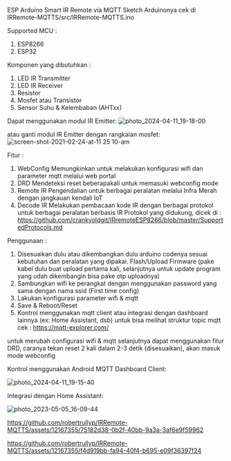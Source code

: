 ESP Arduino Smart IR Remote via MQTT
Sketch Arduinonya cek di IRRemote-MQTTS/src/IRRemote-MQTTS.ino


Supported MCU :
1. ESP8266
2. ESP32

Komponen yang dibutuhkan :
1. LED IR Transmitter
2. LED IR Receiver
3. Resistor
4. Mosfet atau Transistor
5. Sensor Suhu & Kelembaban (AHTxx)

Dapat menggunakan modul IR Emitter:
![photo_2024-04-11_19-18-00](https://github.com/robertrullyp/IRRemote-MQTTS/assets/12167355/f3449755-5e8f-4832-9187-043411cd3fff)

atau ganti modul IR Emitter dengan rangkaian mosfet:
![screen-shot-2021-02-24-at-11 25 10-am](https://github.com/robertrullyp/IRRemote-MQTTS/assets/12167355/53a4a614-9ecc-4f50-a1db-024f87e330f5)


Fitur :
1. WebConfig
Memungkinkan untuk melakukan konfigurasi wifi dan parameter mqtt melalui web portal
2. DRD
Mendeteksi reset beberapakali untuk memasuki webconfig mode
3. Remote IR
Pengendalian untuk berbagai peralatan melalui Infra Merah dengan jangkauan kendali IoT 
4. Decode IR
Melakukan pembacaan kode IR dengan berbagai protokol untuk berbagai peralatan berbasis IR
Protokol yang didukung, dicek di :
https://github.com/crankyoldgit/IRremoteESP8266/blob/master/SupportedProtocols.md



Penggunaan :
1. Disesuaikan dulu atau dikembangkan dulu arduino codenya sesuai kebutuhan dan peralatan yang dipakai. Flash/Upload Firmware (pake kabel dulu buat upload pertama kali, selanjutnya untuk update program yang udah dikembangin bisa pake otp uploadnya)
2. Sambungkan wifi ke perangkat dengan menggunakan password yang sama dengan nama ssid (First time config)
3. Lakukan konfigurasi parameter wifi & mqtt
4. Save & Reboot/Reset
5. Kontrol menggunakan mqtt client atau integrasi dengan dashboard lainnya (ex: Home Assistant, dsb)
untuk bisa melihat struktur topic mqtt cek :
https://mqtt-explorer.com/

untuk merubah configurasi wifi & mqtt selanjutnya dapat menggunakan fitur DRD, caranya tekan reset 2 kali dalam 2-3 detik (disesuaikan), akan masuk mode webconfig

Kontrol menggunakan Android MQTT Dashboard Client:

![photo_2024-04-11_19-15-40](https://github.com/robertrullyp/IRRemote-MQTTS/assets/12167355/c1a319ea-93e0-438a-b82d-86c7dd958124)

Integrasi dengan Home Assistant:

![photo_2023-05-05_16-09-44](https://github.com/robertrullyp/IRRemote-MQTTS/assets/12167355/ba63651d-536f-444e-b8f3-36488e225426)


https://github.com/robertrullyp/IRRemote-MQTTS/assets/12167355/75182d38-0b2f-40bb-9a3a-3af6e9f59962


https://github.com/robertrullyp/IRRemote-MQTTS/assets/12167355/f4d919bb-fa94-40f4-b695-e09f36397f24  

